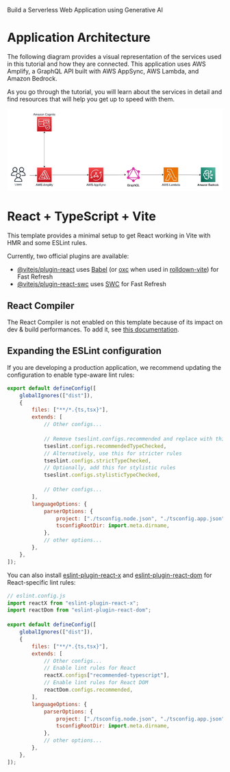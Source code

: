 Build a Serverless Web Application using Generative AI

# Application Architecture

The following diagram provides a visual representation of the services used in this tutorial and how they are connected. This application uses AWS Amplify, a GraphQL API built with AWS AppSync, AWS Lambda, and Amazon Bedrock.

As you go through the tutorial, you will learn about the services in detail and find resources that will help you get up to speed with them.

![Application Architecture](./src/assets/serverless-genai-architecture-diagram.png)

# React + TypeScript + Vite

This template provides a minimal setup to get React working in Vite with HMR and some ESLint rules.

Currently, two official plugins are available:

- [@vitejs/plugin-react](https://github.com/vitejs/vite-plugin-react/blob/main/packages/plugin-react) uses [Babel](https://babeljs.io/) (or [oxc](https://oxc.rs) when used in [rolldown-vite](https://vite.dev/guide/rolldown)) for Fast Refresh
- [@vitejs/plugin-react-swc](https://github.com/vitejs/vite-plugin-react/blob/main/packages/plugin-react-swc) uses [SWC](https://swc.rs/) for Fast Refresh

## React Compiler

The React Compiler is not enabled on this template because of its impact on dev & build performances. To add it, see [this documentation](https://react.dev/learn/react-compiler/installation).

## Expanding the ESLint configuration

If you are developing a production application, we recommend updating the configuration to enable type-aware lint rules:

```js
export default defineConfig([
	globalIgnores(["dist"]),
	{
		files: ["**/*.{ts,tsx}"],
		extends: [
			// Other configs...

			// Remove tseslint.configs.recommended and replace with this
			tseslint.configs.recommendedTypeChecked,
			// Alternatively, use this for stricter rules
			tseslint.configs.strictTypeChecked,
			// Optionally, add this for stylistic rules
			tseslint.configs.stylisticTypeChecked,

			// Other configs...
		],
		languageOptions: {
			parserOptions: {
				project: ["./tsconfig.node.json", "./tsconfig.app.json"],
				tsconfigRootDir: import.meta.dirname,
			},
			// other options...
		},
	},
]);
```

You can also install [eslint-plugin-react-x](https://github.com/Rel1cx/eslint-react/tree/main/packages/plugins/eslint-plugin-react-x) and [eslint-plugin-react-dom](https://github.com/Rel1cx/eslint-react/tree/main/packages/plugins/eslint-plugin-react-dom) for React-specific lint rules:

```js
// eslint.config.js
import reactX from "eslint-plugin-react-x";
import reactDom from "eslint-plugin-react-dom";

export default defineConfig([
	globalIgnores(["dist"]),
	{
		files: ["**/*.{ts,tsx}"],
		extends: [
			// Other configs...
			// Enable lint rules for React
			reactX.configs["recommended-typescript"],
			// Enable lint rules for React DOM
			reactDom.configs.recommended,
		],
		languageOptions: {
			parserOptions: {
				project: ["./tsconfig.node.json", "./tsconfig.app.json"],
				tsconfigRootDir: import.meta.dirname,
			},
			// other options...
		},
	},
]);
```

